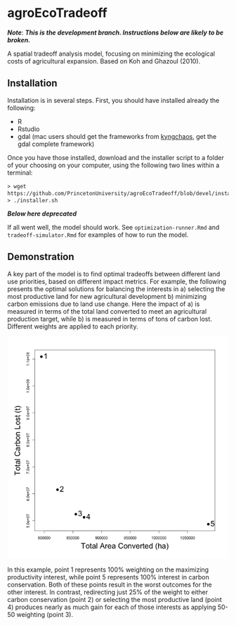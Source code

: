 # agroEcoTradeoff

___Note___: ___This is the development branch. Instructions below are likely to be broken.___ 

A spatial tradeoff analysis model, focusing on minimizing the ecological costs of agricultural expansion.  Based on Koh and Ghazoul (2010). 

## Installation

Installation is in several steps. First, you should have installed already the following: 

  + R
  + Rstudio
  + gdal (mac users should get the frameworks from [kyngchaos](http://www.kyngchaos.com/software/frameworks), get the gdal complete framework)

Once you have those installed, download and the installer script to a folder of your choosing on your computer, using the following two lines within a terminal: 

```
> wget https://github.com/PrincetonUniversity/agroEcoTradeoff/blob/devel/installer.sh
> ./installer.sh
```

___Below here deprecated___

If all went well, the model should work.  See `optimization-runner.Rmd` and `tradeoff-simulator.Rmd` for examples of how to run the model. 

## Demonstration

A key part of the model is to find optimal tradeoffs between different land use priorities, based on different impact metrics.  For example, the following presents the optimal solutions for balancing the interests in a) selecting the most productive land for new agricultural development b) minimizing carbon emissions due to land use change. Here the impact of a) is measured in terms of the total land converted to meet an agricultural production target, while b) is measured in terms of tons of carbon lost. Different weights are applied to each priority. 

![pareto front](external/presentations/agc_pareto.png)

In this example, point 1 represents 100% weighting on the maximizing productivity interest, while point 5 represents 100% interest in carbon conservation. Both of these points result in the worst outcomes for the other interest. In contrast, redirecting just 25% of the weight to either carbon conservation (point 2) or selecting the most productive land (point 4) produces nearly as much gain for each of those interests as applying 50-50 weighting (point 3).  

